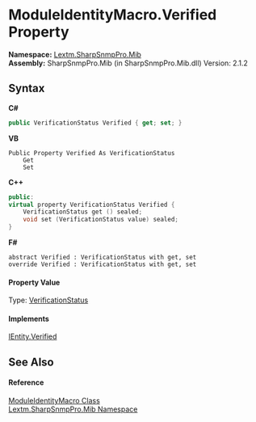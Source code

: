 # ModuleIdentityMacro.Verified Property 
 

**Namespace:**&nbsp;<a href="N_Lextm_SharpSnmpPro_Mib">Lextm.SharpSnmpPro.Mib</a><br />**Assembly:**&nbsp;SharpSnmpPro.Mib (in SharpSnmpPro.Mib.dll) Version: 2.1.2

## Syntax

**C#**<br />
``` C#
public VerificationStatus Verified { get; set; }
```

**VB**<br />
``` VB
Public Property Verified As VerificationStatus
	Get
	Set
```

**C++**<br />
``` C++
public:
virtual property VerificationStatus Verified {
	VerificationStatus get () sealed;
	void set (VerificationStatus value) sealed;
}
```

**F#**<br />
``` F#
abstract Verified : VerificationStatus with get, set
override Verified : VerificationStatus with get, set
```


#### Property Value
Type: <a href="T_Lextm_SharpSnmpPro_Mib_VerificationStatus">VerificationStatus</a>

#### Implements
<a href="P_Lextm_SharpSnmpPro_Mib_IEntity_Verified">IEntity.Verified</a><br />

## See Also


#### Reference
<a href="T_Lextm_SharpSnmpPro_Mib_ModuleIdentityMacro">ModuleIdentityMacro Class</a><br /><a href="N_Lextm_SharpSnmpPro_Mib">Lextm.SharpSnmpPro.Mib Namespace</a><br />